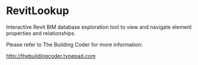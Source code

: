 RevitLookup
===========

Interactive Revit BIM database exploration tool to view and navigate element properties and relationships.

Please refer to The Building Coder for more information:

http://thebuildingcoder.typepad.com
